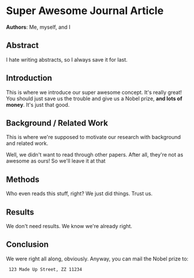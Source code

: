 # Super Awesome Journal Article
**Authors**: Me, myself, and I

## Abstract
I hate writing abstracts, so I always save it for last.

## Introduction

This is where we introduce our super awesome concept. It's really great! You should just save us the trouble and give us a Nobel prize, **and lots of money**. It's just that good.


## Background / Related Work

This is where we're supposed to motivate our research with background and related work. 

Well, we didn't want to read through other papers. After all, they're not as awesome as ours! So we'll leave it at that

## Methods

Who even reads this stuff, right? We just did things. Trust us.

## Results
We don't need results. We know we're already right.


## Conclusion

We were right all along, obviously. Anyway, you can mail the Nobel prize to:

```
 123 Made Up Street, ZZ 11234
```

